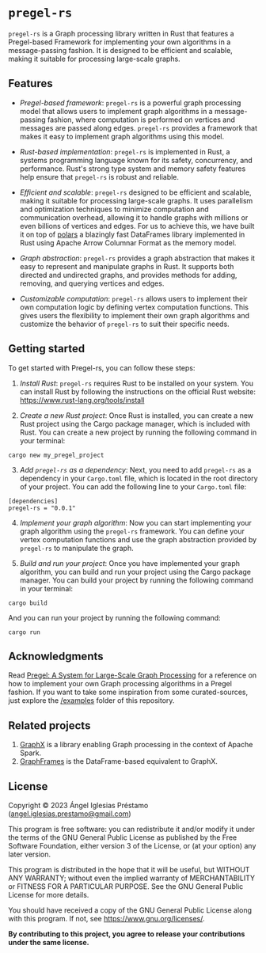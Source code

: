 # `pregel-rs`

`pregel-rs` is a Graph processing library written in Rust that features
a Pregel-based Framework for implementing your own algorithms in a 
message-passing fashion. It is designed to be efficient and scalable, 
making it suitable for processing large-scale graphs.

## Features

- _Pregel-based framework_: `pregel-rs` is a powerful graph processing model
that allows users to implement graph algorithms in a message-passing fashion,
where computation is performed on vertices and messages are passed along edges.
`pregel-rs` provides a framework that makes it easy to implement graph 
algorithms using this model.

- _Rust-based implementation_: `pregel-rs` is implemented in Rust, a systems 
programming language known for its safety, concurrency, and performance.
Rust's strong type system and memory safety features help ensure that `pregel-rs`
is robust and reliable.

- _Efficient and scalable_: `pregel-rs` designed to be efficient and scalable,
making it suitable for processing large-scale graphs. It uses parallelism and
optimization techniques to minimize computation and communication overhead,
allowing it to handle graphs with millions or even billions of vertices and edges.
For us to achieve this, we have built it on top of [polars](https://github.com/pola-rs/polars)
a blazingly fast DataFrames library implemented in Rust using Apache Arrow
Columnar Format as the memory model.

- _Graph abstraction_: `pregel-rs` provides a graph abstraction that makes 
it easy to represent and manipulate graphs in Rust. It supports both directed and
undirected graphs, and provides methods for adding, removing, and querying vertices
and edges.

- _Customizable computation_: `pregel-rs` allows users to implement their own
computation logic by defining vertex computation functions. This gives users the 
flexibility to implement their own graph algorithms and customize the behavior
of `pregel-rs` to suit their specific needs.

## Getting started

To get started with Pregel-rs, you can follow these steps:

1. _Install Rust_: `pregel-rs` requires Rust to be installed on your system.
You can install Rust by following the instructions on the official Rust website:
https://www.rust-lang.org/tools/install

2. _Create a new Rust project_: Once Rust is installed, you can create a new Rust
project using the Cargo package manager, which is included with Rust. You can
create a new project by running the following command in your terminal:

```
cargo new my_pregel_project
```

3. _Add `pregel-rs` as a dependency_: Next, you need to add `pregel-rs` as a 
dependency in your `Cargo.toml` file, which is located in the root directory
of your project. You can add the following line to your `Cargo.toml` file:

```
[dependencies]
pregel-rs = "0.0.1"
```

4. _Implement your graph algorithm_: Now you can start implementing your graph
algorithm using the `pregel-rs` framework. You can define your vertex computation
functions and use the graph abstraction provided by `pregel-rs` to manipulate the graph.

5. _Build and run your project_: Once you have implemented your graph algorithm, you
can build and run your project using the Cargo package manager. You can build your
project by running the following command in your terminal:

```
cargo build
```

And you can run your project by running the following command:

```
cargo run
```

## Acknowledgments

Read [Pregel: A System for Large-Scale Graph Processing](https://15799.courses.cs.cmu.edu/fall2013/static/papers/p135-malewicz.pdf)
for a reference on how to implement your own Graph processing algorithms in a Pregel fashion. If you want to take some 
inspiration from some curated-sources, just explore the [/examples](https://github.com/angelip2303/graph-rs/tree/main/examples)
folder of this repository.

## Related projects

1. [GraphX](https://github.com/apache/spark/tree/master/graphx) is a library enabling Graph processing in the context of 
Apache Spark.
2. [GraphFrames](https://github.com/graphframes/graphframes) is the DataFrame-based equivalent to GraphX.

## License

Copyright &copy; 2023 Ángel Iglesias Préstamo (<angel.iglesias.prestamo@gmail.com>)

This program is free software: you can redistribute it and/or modify
it under the terms of the GNU General Public License as published by
the Free Software Foundation, either version 3 of the License, or
(at your option) any later version.

This program is distributed in the hope that it will be useful,
but WITHOUT ANY WARRANTY; without even the implied warranty of
MERCHANTABILITY or FITNESS FOR A PARTICULAR PURPOSE.  See the
GNU General Public License for more details.

You should have received a copy of the GNU General Public License
along with this program.  If not, see <https://www.gnu.org/licenses/>.

**By contributing to this project, you agree to release your
contributions under the same license.**
